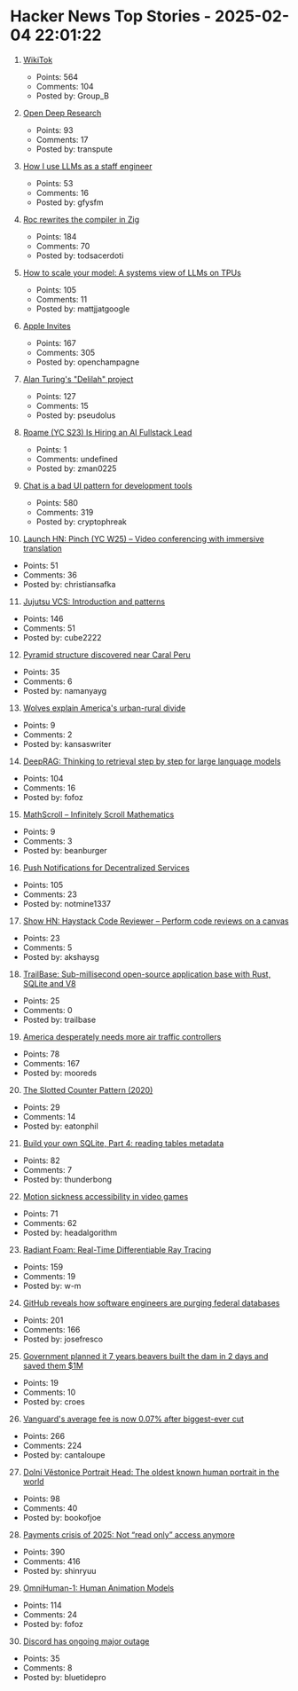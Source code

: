 # Hacker News Top Stories - 2025-02-04 22:01:22

1. [WikiTok](https://wikitok.vercel.app/)
   - Points: 564
   - Comments: 104
   - Posted by: Group_B

2. [Open Deep Research](https://github.com/huggingface/smolagents/tree/main/examples/open_deep_research)
   - Points: 93
   - Comments: 17
   - Posted by: transpute

3. [How I use LLMs as a staff engineer](https://www.seangoedecke.com/how-i-use-llms/)
   - Points: 53
   - Comments: 16
   - Posted by: gfysfm

4. [Roc rewrites the compiler in Zig](https://gist.github.com/rtfeldman/77fb430ee57b42f5f2ca973a3992532f)
   - Points: 184
   - Comments: 70
   - Posted by: todsacerdoti

5. [How to scale your model: A systems view of LLMs on TPUs](https://jax-ml.github.io/scaling-book/)
   - Points: 105
   - Comments: 11
   - Posted by: mattjjatgoogle

6. [Apple Invites](https://www.apple.com/newsroom/2025/02/introducing-apple-invites-a-new-app-that-brings-people-together/)
   - Points: 167
   - Comments: 305
   - Posted by: openchampagne

7. [Alan Turing's "Delilah" project](https://spectrum.ieee.org/alan-turings-delilah)
   - Points: 127
   - Comments: 15
   - Posted by: pseudolus

8. [Roame (YC S23) Is Hiring an AI Fullstack Lead](https://www.ycombinator.com/companies/roame/jobs/V1aMBGc-lead-ai-full-stack-engineer)
   - Points: 1
   - Comments: undefined
   - Posted by: zman0225

9. [Chat is a bad UI pattern for development tools](https://danieldelaney.net/chat/)
   - Points: 580
   - Comments: 319
   - Posted by: cryptophreak

10. [Launch HN: Pinch (YC W25) – Video conferencing with immersive translation](undefined)
   - Points: 51
   - Comments: 36
   - Posted by: christiansafka

11. [Jujutsu VCS: Introduction and patterns](https://kubamartin.com/posts/introduction-to-the-jujutsu-vcs/)
   - Points: 146
   - Comments: 51
   - Posted by: cube2222

12. [Pyramid structure discovered near Caral Peru](https://omniletters.com/hidden-pyramid-structure-discovered-near-caral/)
   - Points: 35
   - Comments: 6
   - Posted by: namanyayg

13. [Wolves explain America's urban-rural divide](https://thehustle.co/originals/how-wolves-explain-americas-urban-rural-divide)
   - Points: 9
   - Comments: 2
   - Posted by: kansaswriter

14. [DeepRAG: Thinking to retrieval step by step for large language models](https://arxiv.org/abs/2502.01142)
   - Points: 104
   - Comments: 16
   - Posted by: fofoz

15. [MathScroll – Infinitely Scroll Mathematics](https://projects.ollybritton.com/mathscroll/)
   - Points: 9
   - Comments: 3
   - Posted by: beanburger

16. [Push Notifications for Decentralized Services](https://unifiedpush.org/news/20250131_push_for_decentralized/)
   - Points: 105
   - Comments: 23
   - Posted by: notmine1337

17. [Show HN: Haystack Code Reviewer – Perform code reviews on a canvas](https://haystackeditor.com/code-reviewer)
   - Points: 23
   - Comments: 5
   - Posted by: akshaysg

18. [TrailBase: Sub-millisecond open-source application base with Rust, SQLite and V8](https://trailbase.io/reference/benchmarks/)
   - Points: 25
   - Comments: 0
   - Posted by: trailbase

19. [America desperately needs more air traffic controllers](https://www.cnn.com/2025/02/04/business/air-traffic-controller-shortage/index.html)
   - Points: 78
   - Comments: 167
   - Posted by: mooreds

20. [The Slotted Counter Pattern (2020)](https://planetscale.com/blog/the-slotted-counter-pattern)
   - Points: 29
   - Comments: 14
   - Posted by: eatonphil

21. [Build your own SQLite, Part 4: reading tables metadata](https://blog.sylver.dev/build-your-own-sqlite-part-4-reading-tables-metadata)
   - Points: 82
   - Comments: 7
   - Posted by: thunderbong

22. [Motion sickness accessibility in video games](https://madelinemiller.dev/blog/motion-sickness-accessibility/)
   - Points: 71
   - Comments: 62
   - Posted by: headalgorithm

23. [Radiant Foam: Real-Time Differentiable Ray Tracing](https://radfoam.github.io)
   - Points: 159
   - Comments: 19
   - Posted by: w-m

24. [GitHub reveals how software engineers are purging federal databases](https://www.404media.co/forbidden-words-github-reveals-how-software-engineers-are-purging-federal-databases/)
   - Points: 201
   - Comments: 166
   - Posted by: josefresco

25. [Government planned it 7 years,beavers built the dam in 2 days and saved them $1M](https://www.voxnews.al/english/kosovabota/qeveria-po-e-planifikonte-prej-7-vitesh-kastoret-ndertojne-brenda-dy--i84652)
   - Points: 19
   - Comments: 10
   - Posted by: croes

26. [Vanguard's average fee is now 0.07% after biggest-ever cut](https://www.bloomberg.com/news/articles/2025-02-03/vanguard-s-average-fee-is-now-just-0-07-after-biggest-ever-cut)
   - Points: 266
   - Comments: 224
   - Posted by: cantaloupe

27. [Dolní Vĕstonice Portrait Head: The oldest known human portrait in the world](https://www.livescience.com/archaeology/dolni-vestonice-portrait-head-the-oldest-known-human-portrait-in-the-world)
   - Points: 98
   - Comments: 40
   - Posted by: bookofjoe

28. [Payments crisis of 2025: Not “read only” access anymore](https://www.crisesnotes.com/day-five-of-the-trump-musk-treasury-payments-crisis-of-2025-not-read-only-access-anymore/)
   - Points: 390
   - Comments: 416
   - Posted by: shinryuu

29. [OmniHuman-1: Human Animation Models](https://omnihuman-lab.github.io/)
   - Points: 114
   - Comments: 24
   - Posted by: fofoz

30. [Discord has ongoing major outage](https://discordstatus.com)
   - Points: 35
   - Comments: 8
   - Posted by: bluetidepro

